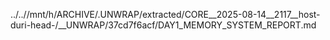 ../..//mnt/h/ARCHIVE/.UNWRAP/extracted/CORE__2025-08-14__2117__host-duri-head-/__UNWRAP/37cd7f6acf/DAY1_MEMORY_SYSTEM_REPORT.md